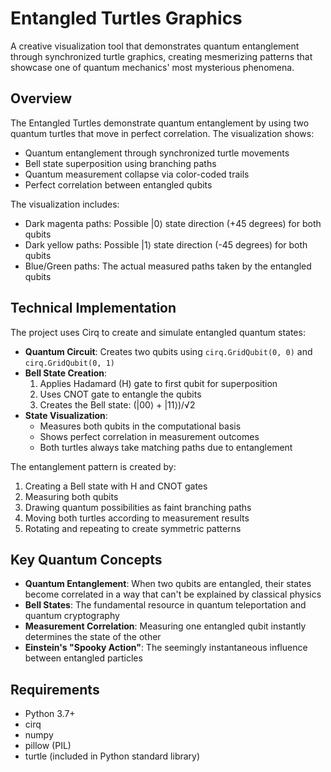 # Entangled Turtles Graphics

A creative visualization tool that demonstrates quantum entanglement through synchronized turtle graphics, creating mesmerizing patterns that showcase one of quantum mechanics' most mysterious phenomena.

## Overview

The Entangled Turtles demonstrate quantum entanglement by using two quantum turtles that move in perfect correlation. The visualization shows:

- Quantum entanglement through synchronized turtle movements
- Bell state superposition using branching paths
- Quantum measurement collapse via color-coded trails
- Perfect correlation between entangled qubits

The visualization includes:
- Dark magenta paths: Possible |0⟩ state direction (+45 degrees) for both qubits
- Dark yellow paths: Possible |1⟩ state direction (-45 degrees) for both qubits
- Blue/Green paths: The actual measured paths taken by the entangled qubits

## Technical Implementation

The project uses Cirq to create and simulate entangled quantum states:

- **Quantum Circuit**: Creates two qubits using `cirq.GridQubit(0, 0)` and `cirq.GridQubit(0, 1)`
- **Bell State Creation**:
  1. Applies Hadamard (H) gate to first qubit for superposition
  2. Uses CNOT gate to entangle the qubits
  3. Creates the Bell state: (|00⟩ + |11⟩)/√2
- **State Visualization**: 
  - Measures both qubits in the computational basis
  - Shows perfect correlation in measurement outcomes
  - Both turtles always take matching paths due to entanglement

The entanglement pattern is created by:
1. Creating a Bell state with H and CNOT gates
2. Measuring both qubits
3. Drawing quantum possibilities as faint branching paths
4. Moving both turtles according to measurement results
5. Rotating and repeating to create symmetric patterns

## Key Quantum Concepts

- **Quantum Entanglement**: When two qubits are entangled, their states become correlated in a way that can't be explained by classical physics
- **Bell States**: The fundamental resource in quantum teleportation and quantum cryptography
- **Measurement Correlation**: Measuring one entangled qubit instantly determines the state of the other
- **Einstein's "Spooky Action"**: The seemingly instantaneous influence between entangled particles

## Requirements

- Python 3.7+
- cirq
- numpy
- pillow (PIL)
- turtle (included in Python standard library)